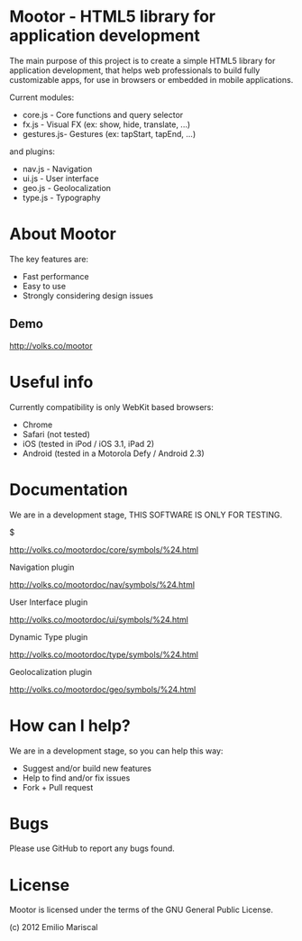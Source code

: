 ﻿
# Mootor - HTML5 library for application development

The main purpose of this project is to create a simple HTML5 library for application development, 
that helps web professionals to build fully customizable apps, for use in browsers 
or embedded in mobile applications.

Current modules:

* core.js - Core functions and query selector
* fx.js - Visual FX (ex: show, hide, translate, ...)
* gestures.js- Gestures (ex: tapStart, tapEnd, ...)

and plugins:

* nav.js - Navigation
* ui.js - User interface
* geo.js - Geolocalization
* type.js - Typography

# About Mootor

The key features are:

* Fast performance
* Easy to use
* Strongly considering design issues

## Demo

http://volks.co/mootor

# Useful info

Currently compatibility is only WebKit based browsers:

* Chrome
* Safari (not tested)
* iOS (tested in iPod / iOS 3.1, iPad 2)
* Android (tested in a Motorola Defy / Android 2.3)

# Documentation

We are in a development stage, THIS SOFTWARE IS ONLY FOR TESTING.

$

http://volks.co/mootordoc/core/symbols/%24.html

Navigation plugin

http://volks.co/mootordoc/nav/symbols/%24.html

User Interface plugin

http://volks.co/mootordoc/ui/symbols/%24.html

Dynamic Type plugin

http://volks.co/mootordoc/type/symbols/%24.html

Geolocalization plugin

http://volks.co/mootordoc/geo/symbols/%24.html


# How can I help?

We are in a development stage, so you can help this way:

* Suggest and/or build new features
* Help to find and/or fix issues
* Fork + Pull request

# Bugs

Please use GitHub to report any bugs found. 

# License

Mootor is licensed under the terms of the GNU General Public License.

(c) 2012 Emilio Mariscal
